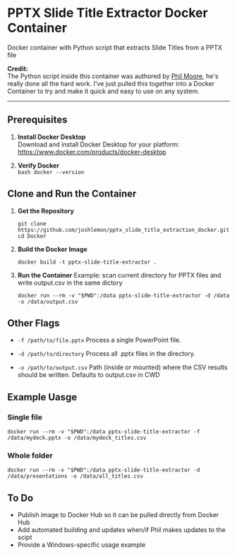 # PPTX Slide Title Extractor Docker Container
Docker container with Python script that extracts Slide Titles from a PPTX file

**Credit:**  
The Python script inside this container was authored by [Phil Moore](https://github.com/randomaccess3), he's really done all the hard work. I've just pulled this together into a Docker Container to try and make it quick and easy to use on any system.

---

## Prerequisites

1. **Install Docker Desktop**  
   Download and install Docker Desktop for your platform:  
   https://www.docker.com/products/docker-desktop

2. **Verify Docker**  
   ```bash docker --version```

## Clone and Run the Container

1.  **Get the Repository**
    
    ```
    git clone https://github.com/joshlemon/pptx_slide_title_extraction_docker.git 
    cd Docker 
    ```

2. **Build the Docker Image**
   
   ``` docker build -t pptx-slide-title-extractor . ```

3. **Run the Container**
   Example: scan current directory for PPTX files and write output.csv in the same dictory
   
   ``` 
   docker run --rm -v "$PWD":/data pptx-slide-title-extractor -d /data -o /data/output.csv
   ```

## Other Flags

- `-f /path/to/file.pptx`
Process a single PowerPoint file.

- `-d /path/to/directory`
Process all .pptx files in the directory.

- `-o /path/to/output.csv`
Path (inside or mounted) where the CSV results should be written. Defaults to output.csv in CWD

## Example Uasge

### Single file
```
docker run --rm -v "$PWD":/data pptx-slide-title-extractor -f /data/mydeck.pptx -o /data/mydeck_titles.csv
```

### Whole folder
```
docker run --rm -v "$PWD":/data pptx-slide-title-extractor -d /data/presentations -o /data/all_titles.csv
```

## To Do
- Publish image to Docker Hub so it can be pulled directly from Docker Hub
- Add automated building and updates when/if Phil makes updates to the scipt
- Provide a Windows-specific usage example